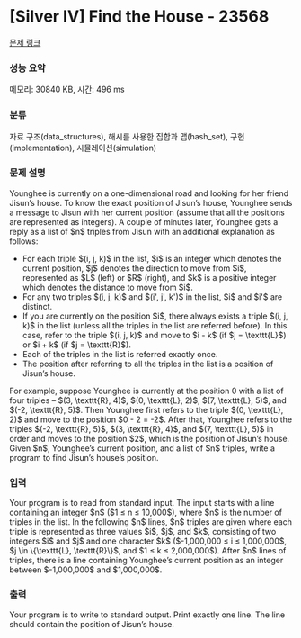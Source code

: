 # [Silver IV] Find the House - 23568 

[문제 링크](https://www.acmicpc.net/problem/23568) 

### 성능 요약

메모리: 30840 KB, 시간: 496 ms

### 분류

자료 구조(data_structures), 해시를 사용한 집합과 맵(hash_set), 구현(implementation), 시뮬레이션(simulation)

### 문제 설명

<p>Younghee is currently on a one-dimensional road and looking for her friend Jisun’s house. To know the exact position of Jisun’s house, Younghee sends a message to Jisun with her current position (assume that all the positions are represented as integers). A couple of minutes later, Younghee gets a reply as a list of $n$ triples from Jisun with an additional explanation as follows:</p>

<ul>
	<li>For each triple $(i, j, k)$ in the list, $i$ is an integer which denotes the current position, $j$ denotes the direction to move from $i$, represented as $L$ (left) or $R$ (right), and $k$ is a positive integer which denotes the distance to move from $i$.</li>
	<li>For any two triples $(i, j, k)$ and $(i', j', k')$ in the list, $i$ and $i'$ are distinct.</li>
	<li>If you are currently on the position $i$, there always exists a triple $(i, j, k)$ in the list (unless all the triples in the list are referred before). In this case, refer to the triple $(i, j, k)$ and move to $i - k$ (if $j = \texttt{L}$) or $i + k$ (if $j = \texttt{R}$).</li>
	<li>Each of the triples in the list is referred exactly once.</li>
	<li>The position after referring to all the triples in the list is a position of Jisun’s house.</li>
</ul>

<p>For example, suppose Younghee is currently at the position 0 with a list of four triples – $(3, \texttt{R}, 4)$, $(0, \texttt{L}, 2)$, $(7, \texttt{L}, 5)$, and $(-2, \texttt{R}, 5)$. Then Younghee first refers to the triple $(0, \texttt{L}, 2)$ and move to the position $0 - 2 = -2$. After that, Younghee refers to the triples $(-2, \texttt{R}, 5)$, $(3, \texttt{R}, 4)$, and $(7, \texttt{L}, 5)$ in order and moves to the position $2$, which is the position of Jisun’s house. Given $n$, Younghee’s current position, and a list of $n$ triples, write a program to find Jisun’s house’s position.</p>

### 입력 

 <p>Your program is to read from standard input. The input starts with a line containing an integer $n$ ($1 ≤ n ≤ 10,000$), where $n$ is the number of triples in the list. In the following $n$ lines, $n$ triples are given where each triple is represented as three values $i$, $j$, and $k$, consisting of two integers $i$ and $j$ and one character $k$ ($-1,000,000 ≤ i ≤ 1,000,000$, $j \in \{\texttt{L}, \texttt{R}\}$, and $1 ≤ k ≤ 2,000,000$). After $n$ lines of triples, there is a line containing Younghee’s current position as an integer between $-1,000,000$ and $1,000,000$.</p>

### 출력 

 <p>Your program is to write to standard output. Print exactly one line. The line should contain the position of Jisun’s house.</p>

